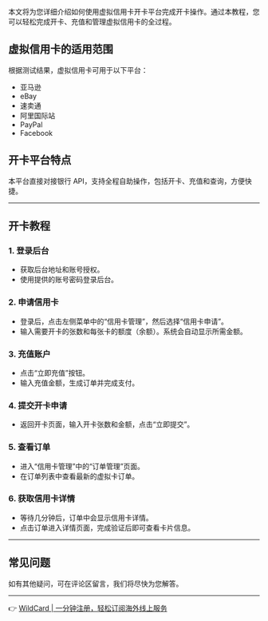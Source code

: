 本文将为您详细介绍如何使用虚拟信用卡开卡平台完成开卡操作。通过本教程，您可以轻松完成开卡、充值和管理虚拟信用卡的全过程。

## 虚拟信用卡的适用范围

根据测试结果，虚拟信用卡可用于以下平台：
- 亚马逊
- eBay
- 速卖通
- 阿里国际站
- PayPal
- Facebook

## 开卡平台特点

本平台直接对接银行 API，支持全程自助操作，包括开卡、充值和查询，方便快捷。

---

## 开卡教程

### 1. 登录后台
- 获取后台地址和账号授权。
- 使用提供的账号密码登录后台。

### 2. 申请信用卡
- 登录后，点击左侧菜单中的“信用卡管理”，然后选择“信用卡申请”。
- 输入需要开卡的张数和每张卡的额度（余额）。系统会自动显示所需金额。

### 3. 充值账户
- 点击“立即充值”按钮。
- 输入充值金额，生成订单并完成支付。

### 4. 提交开卡申请
- 返回开卡页面，输入开卡张数和金额，点击“立即提交”。

### 5. 查看订单
- 进入“信用卡管理”中的“订单管理”页面。
- 在订单列表中查看最新的虚拟卡订单。

### 6. 获取信用卡详情
- 等待几分钟后，订单中会显示信用卡详情。
- 点击订单进入详情页面，完成验证后即可查看卡片信息。

---

## 常见问题

如有其他疑问，可在评论区留言，我们将尽快为您解答。

---

👉 [WildCard | 一分钟注册，轻松订阅海外线上服务](https://bit.ly/bewildcard)
